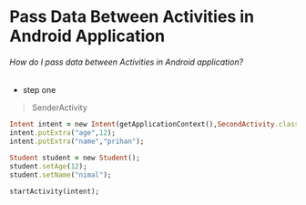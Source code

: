 # Pass Data Between Activities in Android Application

###### How do I pass data between Activities in Android application?

- step one

> SenderActivity



```ruby
Intent intent = new Intent(getApplicationContext(),SecondActivity.class);
intent.putExtra("age",12);
intent.putExtra("name","prihan");

Student student = new Student();
student.setAge(12);
student.setName("nimal");

startActivity(intent);
```

